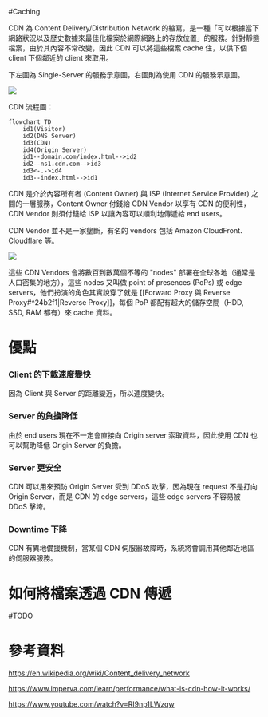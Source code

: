 #Caching

CDN 為 Content Delivery/Distribution Network 的縮寫，是一種「可以根據當下網路狀況以及歷史數據來最佳化檔案於網際網路上的存放位置」的服務。針對靜態檔案，由於其內容不常改變，因此 CDN 可以將這些檔案 cache 住，以供下個 client 下個鄰近的 client 來取用。

下左圖為 Single-Server 的服務示意圖，右圖則為使用 CDN 的服務示意圖。

![](<https://raw.githubusercontent.com/Jamison-Chen/KM-software/master/img/CDN.svg>)

CDN 流程圖：

```mermaid
flowchart TD
    id1(Visitor)
    id2(DNS Server)
    id3(CDN)
    id4(Origin Server)
    id1--domain.com/index.html-->id2
    id2--ns1.cdn.com-->id3
    id3<-.->id4
    id3--index.html-->id1
```

CDN 是介於內容所有者 (Content Owner) 與 ISP (Internet Service Provider) 之間的一層服務，Content Owner 付錢給 CDN Vendor 以享有 CDN 的便利性，CDN Vendor 則須付錢給 ISP 以讓內容可以順利地傳遞給 end users。

CDN Vendor 並不是一家壟斷，有名的 vendors 包括 Amazon CloudFront、Cloudflare 等。

![](<https://raw.githubusercontent.com/Jamison-Chen/KM-software/master/img/cloudfront and cloudflare.png>)

這些 CDN Vendors 會將數百到數萬個不等的 "nodes" 部署在全球各地（通常是人口密集的地方），這些 nodes 又叫做 point of presences (PoPs) 或 edge servers，他們扮演的角色其實說穿了就是 [[Forward Proxy 與 Reverse Proxy#^24b2f1|Reverse Proxy]]，每個 PoP 都配有超大的儲存空間（HDD, SSD, RAM 都有）來 cache 資料。

# 優點

### Client 的下載速度變快

因為 Client 與 Server 的距離變近，所以速度變快。

### Server 的負擔降低

由於 end users 現在不一定會直接向 Origin server 索取資料，因此使用 CDN 也可以幫助降低 Origin Server 的負擔。

### Server 更安全

CDN 可以用來預防 Origin Server 受到 DDoS 攻擊，因為現在 request 不是打向 Origin Server，而是 CDN 的 edge servers，這些 edge servers 不容易被 DDoS 擊垮。

### Downtime 下降

CDN 有異地備援機制，當某個 CDN 伺服器故障時，系統將會調用其他鄰近地區的伺服器服務。

# 如何將檔案透過 CDN 傳遞

#TODO

# 參考資料

<https://en.wikipedia.org/wiki/Content_delivery_network>

<https://www.imperva.com/learn/performance/what-is-cdn-how-it-works/>

<https://www.youtube.com/watch?v=RI9np1LWzqw>
